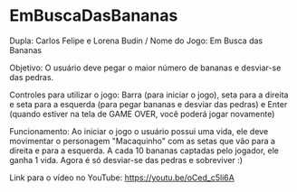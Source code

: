 # EmBuscaDasBananas

Dupla: Carlos Felipe e Lorena Budin
/
Nome do Jogo: Em Busca das Bananas

Objetivo: O usuário deve pegar o maior número de bananas e desviar-se das pedras. 

Controles para utilizar o jogo: Barra (para iniciar o jogo), seta para a direita e seta para a esquerda (para pegar bananas e desviar das pedras) e Enter (quando estiver na tela de GAME OVER, você poderá jogar novamente)

Funcionamento: Ao iniciar o jogo o usuário possui uma vida, ele deve movimentar o personagem "Macaquinho" com as setas que vão para a direita e para a esquerda. A cada 10 bananas captadas pelo jogador, ele ganha 1 vida. Agora é só desviar-se das pedras e sobreviver :)  

Link para o vídeo no YouTube: https://youtu.be/oCed_c5li6A
